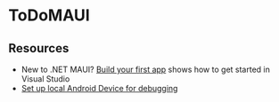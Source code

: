# ToDoMAUI

## Resources
- New to .NET MAUI? [Build your first app](https://learn.microsoft.com/en-us/dotnet/maui/get-started/first-app?tabs=vswin&pivots=devices-android) 
shows how to get started in Visual Studio
- [Set up local Android Device for debugging](https://learn.microsoft.com/en-us/dotnet/maui/android/device/setup)
